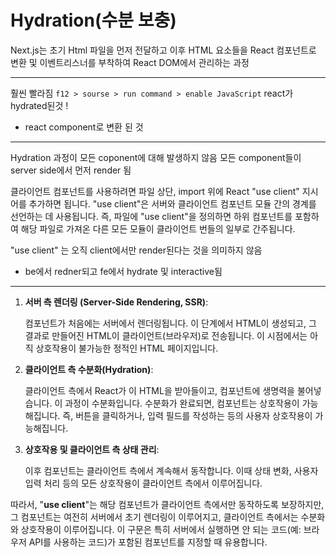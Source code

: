 # Hydration(수분 보충)

Next.js는 초기 Html 파일을 먼저 전달하고 이후 HTML 요소들을 React 컴포넌트로 변환 및 이벤트리스너를 부착하여 React DOM에서 관리하는 과정

---

훨씬 빨라짐
`f12 > sourse > run command > enable JavaScript`
react가 hydrated된것 !

- react component로 변환 된 것

---

Hydration 과정이 모든 coponent에 대해 발생하지 않음
모든 component들이 server side에서 먼저 render 됨

클라이언트 컴포넌트를 사용하려면 파일 상단, import 위에 React "use client" 지시어를 추가하면 됩니다.
"use client"은 서버와 클라이언트 컴포넌트 모듈 간의 경계를 선언하는 데 사용됩니다.
즉, 파일에 "use client"을 정의하면 하위 컴포넌트를 포함하여 해당 파일로 가져온 다른 모든 모듈이 클라이언트 번들의 일부로 간주됩니다.

"use client" 는 오직 client에서만 render된다는 것을 의미하지 않음

- be에서 redner되고 fe에서 hydrate 및 interactive됨

---

1. **서버 측 렌더링 (Server-Side Rendering, SSR)**:

   컴포넌트가 처음에는 서버에서 렌더링됩니다. 이 단계에서 HTML이 생성되고, 그 결과로 만들어진 HTML이 클라이언트(브라우저)로 전송됩니다. 이 시점에서는 아직 상호작용이 불가능한 정적인 HTML 페이지입니다.

2. **클라이언트 측 수분화(Hydration)**:

   클라이언트 측에서 React가 이 HTML을 받아들이고, 컴포넌트에 생명력을 불어넣습니다. 이 과정이 수분화입니다. 수분화가 완료되면, 컴포넌트는 상호작용이 가능해집니다. 즉, 버튼을 클릭하거나, 입력 필드를 작성하는 등의 사용자 상호작용이 가능해집니다.

3. **상호작용 및 클라이언트 측 상태 관리**:

   이후 컴포넌트는 클라이언트 측에서 계속해서 동작합니다. 이때 상태 변화, 사용자 입력 처리 등의 모든 상호작용이 클라이언트 측에서 이루어집니다.

따라서, "**use client**"는 해당 컴포넌트가 클라이언트 측에서만 동작하도록 보장하지만, 그 컴포넌트는 여전히 서버에서 초기 렌더링이 이루어지고, 클라이언트 측에서는 수분화와 상호작용이 이루어집니다. 이 구문은 특히 서버에서 실행하면 안 되는 코드(예: 브라우저 API를 사용하는 코드)가 포함된 컴포넌트를 지정할 때 유용합니다.
